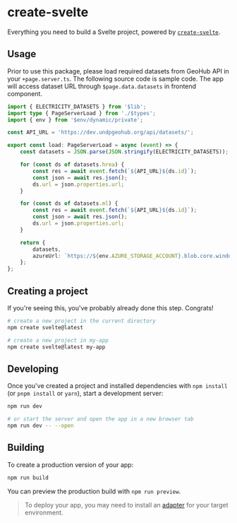 # create-svelte

Everything you need to build a Svelte project, powered by [`create-svelte`](https://github.com/sveltejs/kit/tree/master/packages/create-svelte).

## Usage

Prior to use this package, please load required datasets from GeoHub API in your `+page.server.ts`. The following source code is sample code. The app will access dataset URL through `$page.data.datasets` in frontend component.

```ts
import { ELECTRICITY_DATASETS } from '$lib';
import type { PageServerLoad } from './$types';
import { env } from '$env/dynamic/private';

const API_URL = 'https://dev.undpgeohub.org/api/datasets/';

export const load: PageServerLoad = async (event) => {
	const datasets = JSON.parse(JSON.stringify(ELECTRICITY_DATASETS));

	for (const ds of datasets.hrea) {
		const res = await event.fetch(`${API_URL}${ds.id}`);
		const json = await res.json();
		ds.url = json.properties.url;
	}

	for (const ds of datasets.ml) {
		const res = await event.fetch(`${API_URL}${ds.id}`);
		const json = await res.json();
		ds.url = json.properties.url;
	}

	return {
		datasets,
		azureUrl: `https://${env.AZURE_STORAGE_ACCOUNT}.blob.core.windows.net`
	};
};
```

## Creating a project

If you're seeing this, you've probably already done this step. Congrats!

```bash
# create a new project in the current directory
npm create svelte@latest

# create a new project in my-app
npm create svelte@latest my-app
```

## Developing

Once you've created a project and installed dependencies with `npm install` (or `pnpm install` or `yarn`), start a development server:

```bash
npm run dev

# or start the server and open the app in a new browser tab
npm run dev -- --open
```

## Building

To create a production version of your app:

```bash
npm run build
```

You can preview the production build with `npm run preview`.

> To deploy your app, you may need to install an [adapter](https://kit.svelte.dev/docs/adapters) for your target environment.
